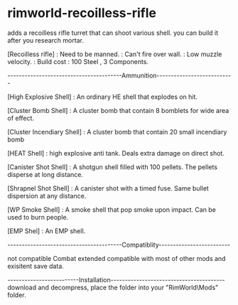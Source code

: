 # rimworld-recoilless-rifle
adds a recoilless rifle turret that can shoot various shell. you can build it after you research mortar.


[Recoilless rifle]
:	Need to be manned.
:	Can't fire over wall.
:	Low muzzle velocity.
:	Build cost : 100 Steel , 3 Components.

----------------------------------------Ammunition---------------------------

[High Explosive Shell] : An ordinary HE shell that explodes on hit.

[Cluster Bomb Shell] :	A cluster bomb that contain 8 bomblets for wide area of effect.

[Cluster Incendiary Shell]	:	A cluster bomb that contain 20 small incendiary bomb

[HEAT Shell] :	high explosive anti tank. Deals extra damage on direct shot.

[Canister Shot Shell] :	A shotgun shell filled with 100 pellets. The pellets disperse at long distance.

[Shrapnel Shot Shell]	:	A canister shot with a timed fuse. Same bullet dispersion at any distance. 

[WP Smoke Shell]	: A smoke shell that pop smoke upon impact. Can be used to burn people. 

[EMP Shel]	:	An EMP shell.

----------------------------------------Compatiblity-------------------------

not compatible Combat extended 
compatible with most of other mods and exisitent save data.


-------------------------Installation----------------------------------------
download and decompress, place the folder into your "RimWorld\Mods" folder.
